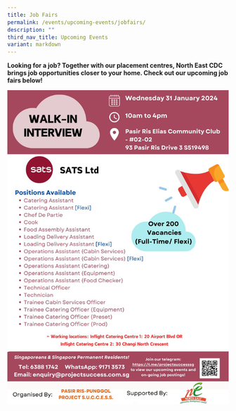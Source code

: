 ```yaml
---
title: Job Fairs
permalink: /events/upcoming-events/jobfairs/
description: ""
third_nav_title: Upcoming Events
variant: markdown
---
```

**Looking for a job? Together with our placement centres, North East CDC brings job opportunities closer to your home. Check out our upcoming job fairs below!**

![](/images/edm_31Jan2024.jpg)
